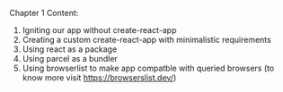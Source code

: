 Chapter 1 Content:
1. Igniting our app without create-react-app
2. Creating a custom create-react-app with minimalistic requirements
3. Using react as a package
4. Using parcel as a bundler
5. Using browserlist to make app compatble with queried browsers (to know more visit https://browserslist.dev/)
